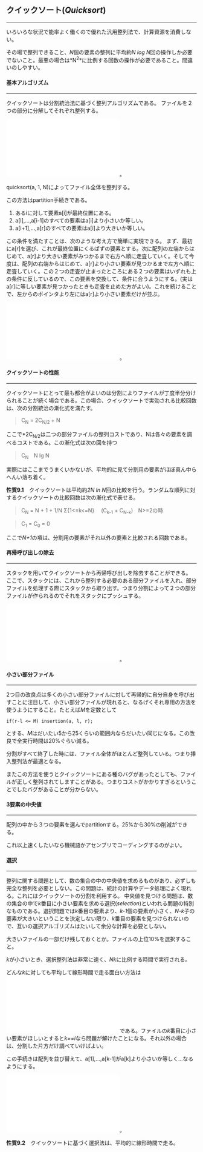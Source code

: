 ## クイックソート(*Quicksort*)
---

いろいろな状況で能率よく働くので優れた汎用整列法で、計算資源を消費しない。

その場で整列できること、*N*個の要素の整列に平均約*N log N*回の操作しか必要でないこと。最悪の場合は*N<sup>2</sup>*に比例する回数の操作が必要であること。間違いのしやすい。

#### 基本アルゴリズム
---

クイックソートは分割統治法に基づく整列アルゴリズムである。
ファイルを２つの部分に分解してそれぞれ整列する。

![quicksort1.c](quicksort1.c)。

quicksort(a, 1, N)によってファイル全体を整列する。

この方法はpartition手続きである。

1. あるiに対して要素a[i]が最終位置にある。
2. a[l],…,a[i-1]のすべての要素はa[i]より小さいか等しい。
3. a[i+1],…,a[r]のすべての要素はa[i]より大きいか等しい。

この条件を満たすことは、次のような考え方で簡単に実現できる。
まず、最初にa[r]を選び、これが最終位置にくるばずの要素とする。次に配列の左端からはじめて、a[r]より大きい要素がみつかるまで右方へ順に走査していく。そして今度は、配列の右端からはじめて、a[r]より小さい要素が見つかるまで左方へ順に走査していく。この２つの走査が止まったところにある２つの要素はいずれも上の条件に反しているので、この要素を交換して、条件に合うようにする。(実はa[r]に等しい要素が見つかったときも走査を止めた方がよい)。これを続けることで、左からのポインタより左にはa[r]より小さい要素だけが並ぶ。

![quicksortのふたつめ](quicksort1.c)。

#### クイックソートの性能
---
クイックソートにとって最も都合がよいのは分割によりファイルが丁度半分分けられることが続く場合である。この場合、クイックソートで実効される比較回数は、次の分割統治の漸化式を満たす。

> C<sub>N</sub> = 2C<sub>N/2</sub> + N

ここで*2C<sub>N/2</sub>は二つの部分ファイルの整列コストであり、Nは各々の要素を調べるコストである。この漸化式は次の回を持つ

> C<sub>N</sub>　N lg N

実際にはここまでうまくいかないが、平均的に見て分割用の要素がほぼ真ん中らへんい落ち着く。

**性質9.1**　クイックソートは平均約*2N ln N*回の比較を行う。ランダムな順列に対するクイックソートの比較回数は次の漸化式で表せる。

>C<sub>N</sub> = N + 1 + 1/N Σ{1<=k<=N} 　(C<sub>k-1</sub> + C<sub>N-k</sub>)　N>=2の時

> C<sub>1</sub> = C<sub>0</sub> =  0

ここで*N+1*の項は、分割用の要素がそれ以外の要素と比較される回数である。

#### 再帰呼び出しの除去
---

スタックを用いてクイックソートから再帰呼び出しを除去することができる。
ここで、スタックには、これから整列する必要のある部分ファイルを入れ、部分ファイルを処理する際にスタックから取り出す。つまり分割によって２つの部分ファイルが作られるのでそれをスタックにプッシュする。

![not rec](not_rec_quicksort.c)。

#### 小さい部分ファイル
---

2つ目の改良点は多くの小さい部分ファイルに対して再帰的に自分自身を呼び出すことに注目して、小さい部分ファイルが現れると、なるげくそれ専用の方法を使うようにすること。たとえば*M*を定数として

	if(r-l <= M) insertion(a, l, r);
	
とする、*M*はだいたい5から25くらいの範囲内ならだいたい同じになる。この改良で全実行時間は20%ぐらい減る。

分割がすべて終了した時には、ファイル全体がほとんど整列している。つまり挿入整列法が最適となる。

またこの方法を使うとクイックソートにある種のバグがあったとしても、ファイルが正しく整列されてしますことがある。つまりコストがかかりすぎるということでしたバグがあることが分からない。

#### 3要素の中央値
---

配列の中から３つの要素を選んでpartitionする。25%から30%の削減ができる。

これ以上速くしたいなら機械語かアセンブリでコーディングするのがよい。

#### 選択
---

整列に関する問題として、数の集合の中の中央値を求めるものがあり、必ずしも完全な整列を必要としない。この問題は、統計の計算やデータ処理によく現れる。これにはクイックソートの分割を利用する。
中央値を見つける問題は、数の集合の中で*k*番目に小さい要素を求める選択(*selection*)といわれる問題の特別なものである。選択問題では*k*番目の要素より、*k-1*個の要素が小さく、*N-k*子の要素が大きいということを決定しない限り、*k*番目の要素を見つけられないので、互いの選択アルゴリズムはたいして余分な計算を必要としない。

大きいファイルの一部だけ残しておくとか。ファイルの上位10%を選択すること。

*k*が小さいとき、選択整列法は非常に速く、*Nk*に比例する時間で実行される。

どんな*k*に対しても平均して線形時間で走る面白い方法は![クイックソートの分割手続きを応用するもの](select.c)である。ファイルの*k*番目に小さい要素がほしいとすると*k==i*なら問題が解けたことになる。それ以外の場合は、分割した片方だけ調べていけばよい。

この手続きは配列を並び替えて、a[1],…,a[k-1]がa[k]より小さいか等しく…なるようにする。

![もうひとつ](select2.c)。

**性質9.2**　クイックソートに基づく選択法は、平均的に線形時間で走る。


